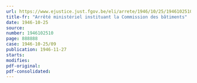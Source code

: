 ```yaml
---
url: https://www.ejustice.just.fgov.be/eli/arrete/1946/10/25/1946102510/justel
title-fr: "Arrêté ministériel instituant la Commission des bâtiments"
date: 1946-10-25
source:
number: 1946102510
page: 888888
case: 1946-10-25/09
publication: 1946-11-27
starts:
modifies:
pdf-original:
pdf-consolidated:
---
```


